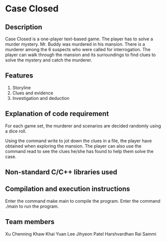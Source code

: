 # Case Closed

## Description
Case Closed is a one-player text-based game. The player has to solve a murder mystery. Mr. Buddy was murdered in his mansion. There is a murderer among the 6 suspects who were called for interrogation.  The player can walk through the mansion and its surroundings to find clues to solve the mystery and catch the murderer.

## Features
1. Storyline 
2. Clues and evidence 
3. Investigation and deduction

## Explanation of code requirement 
For each game set, the murderer and scenarios are decided randomly using a dice roll.

Using the command write to jot down the clues in a file, the player have obtained when exploring the mansion. The player can also use the command read to see the clues he/she has found to help them solve the case.

## Non-standard C/C++ libraries used 

## Compilation and execution instructions
Enter the command make main to compile the program.
Enter the command ./main to run the program.

## Team members 
Xu Chenning
Khaw Khai Yuan
Lee Jihyeon
Patel Harshvardhan
Rai Sammi
